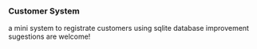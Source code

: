 ### Customer System

a mini system to registrate customers using sqlite database
improvement sugestions are welcome!

